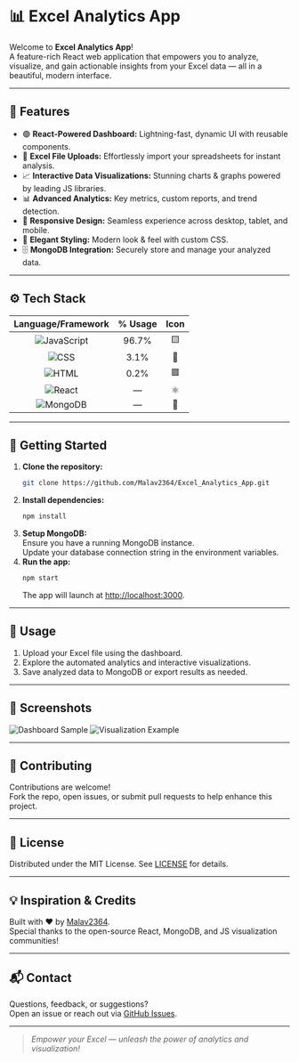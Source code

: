 # 📊 Excel Analytics App

Welcome to **Excel Analytics App**!  
A feature-rich React web application that empowers you to analyze, visualize, and gain actionable insights from your Excel data — all in a beautiful, modern interface.

---

## 🌟 Features

- 🟢 **React-Powered Dashboard:** Lightning-fast, dynamic UI with reusable components.
- 📁 **Excel File Uploads:** Effortlessly import your spreadsheets for instant analysis.
- 📈 **Interactive Data Visualizations:** Stunning charts & graphs powered by leading JS libraries.
- 📊 **Advanced Analytics:** Key metrics, custom reports, and trend detection.
- 📱 **Responsive Design:** Seamless experience across desktop, tablet, and mobile.
- 🎨 **Elegant Styling:** Modern look & feel with custom CSS.
- 🗄️ **MongoDB Integration:** Securely store and manage your analyzed data.

---

## ⚙️ Tech Stack

| Language/Framework | % Usage | Icon |
|:------------------:|:-------:|:----:|
| ![JavaScript](https://img.shields.io/badge/Javascript-F7DF1E?logo=javascript&logoColor=black) | 96.7% | 🟨 |
| ![CSS](https://img.shields.io/badge/CSS-1572B6?logo=css3&logoColor=white) | 3.1% | 🎨 |
| ![HTML](https://img.shields.io/badge/HTML-E34F26?logo=html5&logoColor=white) | 0.2% | 🟥 |
| ![React](https://img.shields.io/badge/React-61DAFB?logo=react&logoColor=black) | — | ⚛️ |
| ![MongoDB](https://img.shields.io/badge/MongoDB-47A248?logo=mongodb&logoColor=white) | — | 🍃 |

---

## 🚀 Getting Started

1. **Clone the repository:**
   ```bash
   git clone https://github.com/Malav2364/Excel_Analytics_App.git
   ```
2. **Install dependencies:**  
   ```bash
   npm install
   ```
3. **Setup MongoDB:**  
   Ensure you have a running MongoDB instance.  
   Update your database connection string in the environment variables.
4. **Run the app:**  
   ```bash
   npm start
   ```
   The app will launch at [http://localhost:3000](http://localhost:3000).

---

## 📝 Usage

1. Upload your Excel file using the dashboard.
2. Explore the automated analytics and interactive visualizations.
3. Save analyzed data to MongoDB or export results as needed.

---

## 📸 Screenshots

<!-- Add screenshots here to showcase your app’s UI and features. Example: -->
![Dashboard Sample](screenshots/dashboard.png)
![Visualization Example](screenshots/visualization.png)

---

## 🤝 Contributing

Contributions are welcome!  
Fork the repo, open issues, or submit pull requests to help enhance this project.

---

## 📄 License

Distributed under the MIT License. See [LICENSE](LICENSE) for details.

---

## 💡 Inspiration & Credits

Built with ❤️ by [Malav2364](https://github.com/Malav2364).  
Special thanks to the open-source React, MongoDB, and JS visualization communities!

---

## 📬 Contact

Questions, feedback, or suggestions?  
Open an issue or reach out via [GitHub Issues](https://github.com/Malav2364/Excel_Analytics_App/issues).

---

> _Empower your Excel — unleash the power of analytics and visualization!_
